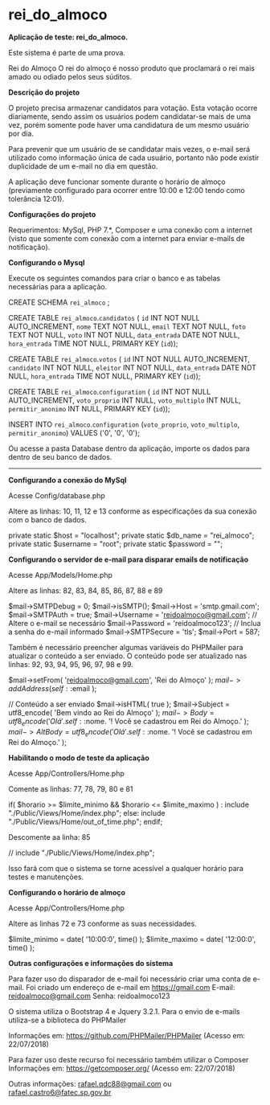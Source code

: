 # rei_do_almoco
<b>Aplicação de teste: rei_do_almoco.</b>

Este sistema é parte de uma prova.

Rei do Almoço
O rei do almoço é nosso produto que proclamará o rei mais amado ou odiado pelos seus súditos.

<b>Descrição do projeto</b>

O projeto precisa armazenar candidatos para votação.
Esta votação ocorre diariamente, sendo assim os usuários podem candidatar-se mais de uma vez, porém
somente pode haver uma candidatura de um mesmo usuário por dia.

Para prevenir que um usuário de se candidatar mais vezes, o e-mail será utilizado como informação
única de cada usuário, portanto não pode existir duplicidade de um e-mail no dia em questão.

A aplicação deve funcionar somente durante o horário de almoço (previamente configurado para ocorrer entre 10:00 e 12:00 tendo como tolerância 12:01).

<b>Configurações do projeto</b>

Requerimentos: MySql, PHP 7.*, Composer e uma conexão com a internet (visto que somente com conexão com a internet para enviar e-mails de notificação).

<b>Configurando o Mysql</b>

Execute os seguintes comandos para criar o banco e as tabelas necessárias para a aplicação.

CREATE SCHEMA `rei_almoco` ;

CREATE TABLE `rei_almoco`.`candidatos` (
  `id` INT NOT NULL AUTO_INCREMENT,
  `nome` TEXT NOT NULL,
  `email` TEXT NOT NULL,
  `foto` TEXT NOT NULL,
  `voto` INT NOT NULL,
  `data_entrada` DATE NOT NULL,
  `hora_entrada` TIME NOT NULL,
  PRIMARY KEY (`id`));

CREATE TABLE `rei_almoco`.`votos` (
  `id` INT NOT NULL AUTO_INCREMENT,
  `candidato` INT NOT NULL,
  `eleitor` INT NOT NULL,
  `data_entrada` DATE NOT NULL,
  `hora_entrada` TIME NOT NULL,
  PRIMARY KEY (`id`));

CREATE TABLE `rei_almoco`.`configuration` (
  `id` INT NOT NULL AUTO_INCREMENT,
  `voto_proprio` INT NULL,
  `voto_multiplo` INT NULL,
  `permitir_anonimo` INT NULL,
  PRIMARY KEY (`id`));

INSERT INTO `rei_almoco`.`configuration` (`voto_proprio`, `voto_multiplo`, `permitir_anonimo`) VALUES ('0', '0', '0');

Ou acesse a pasta Database dentro da aplicação, importe os dados para dentro de seu banco de dados.

<hr />

<b>Configurando a conexão do MySql</b>

Acesse Config/database.php

Altere as linhas: 10, 11, 12 e 13 conforme as especificações da sua conexão com o banco de dados.

private static $host        = "localhost";
private static $db_name     = "rei_almoco";
private static $username    = "root";
private static $password    = "";

<b>Configurando o servidor de e-mail para disparar emails de notificação</b>

Acesse App/Models/Home.php

Altere as linhas: 82, 83, 84, 85, 86, 87, 88 e 89

$mail->SMTPDebug    = 0;
$mail->isSMTP();
$mail->Host         = 'smtp.gmail.com';
$mail->SMTPAuth     = true;
$mail->Username     = 'reidoalmoco@gmail.com'; // Altere o e-mail se necessário
$mail->Password     = 'reidoalmoco123'; // Inclua a senha do e-mail informado
$mail->SMTPSecure   = 'tls';
$mail->Port         = 587;

Também é necessário preencher algumas variáveis do PHPMailer para atualizar o conteúdo a ser enviado.
O conteúdo pode ser atualizado nas linhas: 92, 93, 94, 95, 96, 97, 98 e 99.

$mail->setFrom( 'reidoalmoco@gmail.com', 'Rei do Almoço' );
$mail->addAddress( self::$email );

// Conteúdo a ser enviado
$mail->isHTML( true );
$mail->Subject = utf8_encode( 'Bem vindo ao Rei do Almoço' );
$mail->Body    = utf8_encode( 'Olá ' . self::$nome. '! Você se cadastrou em Rei do Almoço.' );
$mail->AltBody = utf8_encode( 'Olá' . self::$nome. '! Você se cadastrou em Rei do Almoço.' );

<b>Habilitando o modo de teste da aplicação</b>

Acesse App/Controllers/Home.php

Comente as linhas: 77, 78, 79, 80 e 81

if( $horario >= $limite_minimo && $horario <= $limite_maximo ) :
    include "./Public/Views/Home/index.php";
else:
    include "./Public/Views/Home/out_of_time.php";
endif;

Descomente aa linha: 85

// include "./Public/Views/Home/index.php";

Isso fará com que o sistema se torne acessível a qualquer horário para testes e manutenções.

<b>Configurando o horário de almoço</b>

Acesse App/Controllers/Home.php

Altere as linhas 72 e 73 conforme as suas necessidades.

$limite_minimo  = date( '10:00:0', time() );
$limite_maximo  = date( '12:00:0', time() );

<b>Outras configurações e informações do sistema</b>

Para fazer uso do disparador de e-mail foi necessário criar uma conta de e-mail.
Foi criado um endereço de e-mail em https://gmail.com
E-mail: reidoalmoco@gmail.com
Senha: reidoalmoco123

O sistema utiliza o Bootstrap 4 e Jquery 3.2.1.
Para o envio de e-mails utiliza-se a biblioteca do PHPMailer

Informações em: https://github.com/PHPMailer/PHPMailer (Acesso em: 22/07/2018)

Para fazer uso deste recurso foi necessário também utilizar o Composer
Informações em: https://getcomposer.org/ (Acesso em: 22/07/2018)

Outras informações: rafael.qdc88@gmail.com ou rafael.castro6@fatec.sp.gov.br